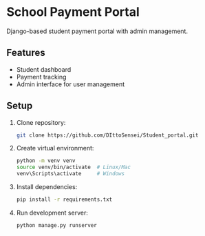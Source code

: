 # School Payment Portal

Django-based student payment portal with admin management.

## Features
- Student dashboard
- Payment tracking
- Admin interface for user management

## Setup

1. Clone repository:
   ```bash
   git clone https://github.com/DIttoSensei/Student_portal.git
   ```

2. Create virtual environment:
   ```bash
   python -m venv venv
   source venv/bin/activate  # Linux/Mac
   venv\Scripts\activate     # Windows
   ```

3. Install dependencies:
   ```bash
   pip install -r requirements.txt
   ```

4. Run development server:
   ```bash
   python manage.py runserver
   ```